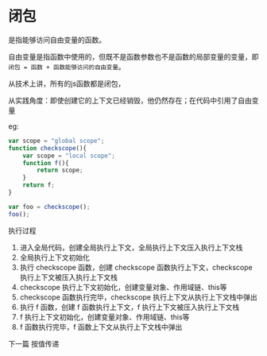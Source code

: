# 闭包

是指能够访问自由变量的函数。

自由变量是指函数中使用的，但既不是函数参数也不是函数的局部变量的变量，即`闭包 = 函数 + 函数能够访问的自由变量`。

从技术上讲，所有的js函数都是闭包，

从实践角度：即使创建它的上下文已经销毁，他仍然存在；在代码中引用了自由变量


eg:

```js
var scope = "global scope";
function checkscope(){
    var scope = "local scope";
    function f(){
        return scope;
    }
    return f;
}

var foo = checkscope();
foo();
```

执行过程

1. 进入全局代码，创建全局执行上下文，全局执行上下文压入执行上下文栈
2. 全局执行上下文初始化
3. 执行 checkscope 函数，创建 checkscope 函数执行上下文，checkscope 执行上下文被压入执行上下文栈
4. checkscope 执行上下文初始化，创建变量对象、作用域链、this等
5. checkscope 函数执行完毕，checkscope 执行上下文从执行上下文栈中弹出
6. 执行 f 函数，创建 f 函数执行上下文，f 执行上下文被压入执行上下文栈
7. f 执行上下文初始化，创建变量对象、作用域链、this等
8. f 函数执行完毕，f 函数上下文从执行上下文栈中弹出


下一篇 按值传递

